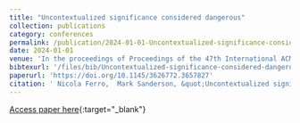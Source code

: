 ```yaml
---
title: "Uncontextualized significance considered dangerous"
collection: publications
category: conferences
permalink: /publication/2024-01-01-Uncontextualized-significance-considered-dangerous
date: 2024-01-01
venue: 'In the proceedings of Proceedings of the 47th International ACM SIGIR Conference on Research and Development in Information Retrieval, SIGIR 2024, Washington DC, USA, July 14-18, 2024'
bibtexurl: '/files/bib/Uncontextualized-significance-considered-dangerous.bib'
paperurl: 'https://doi.org/10.1145/3626772.3657827'
citation: ' Nicola Ferro,  Mark Sanderson, &quot;Uncontextualized significance considered dangerous.&quot; In the proceedings of Proceedings of the 47th International ACM SIGIR Conference on Research and Development in Information Retrieval, SIGIR 2024, Washington DC, USA, July 14-18, 2024, 2024.'
---
```

[Access paper here](https://doi.org/10.1145/3626772.3657827){:target="_blank"}
